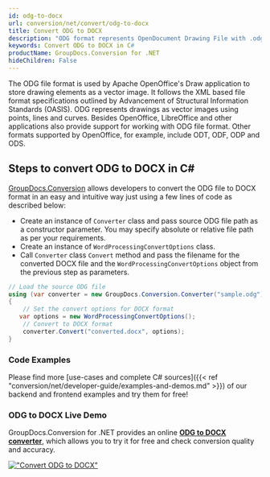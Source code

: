 ```yaml
---
id: odg-to-docx
url: conversion/net/convert/odg-to-docx
title: Convert ODG to DOCX
description: "ODG format represents OpenDocument Drawing File with .odg extension. Learn how to convert ODG to DOCX file programmatically in C# language using GroupDocs.Conversion for .NET library."
keywords: Convert ODG to DOCX in C#
productName: GroupDocs.Conversion for .NET
hideChildren: False
---
```


The ODG file format is used by Apache OpenOffice's Draw application to store drawing elements as a vector image. It follows the XML based file format specifications outlined by Advancement of Structural Information Standards (OASIS). ODG represents drawings as vector images using points, lines and curves. Besides OpenOffice, LibreOffice and other applications also provide support for working with ODG file format. Other formats supported by OpenOffice, for example, include ODT, ODF, ODP and ODS.

## Steps to convert ODG to DOCX in C#

[GroupDocs.Conversion](https://products.groupdocs.com/conversion/net) allows developers to convert the ODG file to DOCX format in an easy and intuitive way just using a few lines of code as described below:

* Create an instance of `Converter` class and pass source ODG file path as a constructor parameter. You may specify absolute or relative file path as per your requirements. 
* Create an instance of `WordProcessingConvertOptions` class.
* Call `Converter` class `Convert` method and pass the filename for the converted DOCX file and the `WordProcessingConvertOptions` object from the previous step as parameters.

```csharp
// Load the source ODG file
using (var converter = new GroupDocs.Conversion.Converter("sample.odg"))
{
    // Set the convert options for DOCX format
   var options = new WordProcessingConvertOptions();
    // Convert to DOCX format
    converter.Convert("converted.docx", options);
}
```

### Code Examples

Please find more [use-cases and complete C# sources]({{< ref "conversion/net/developer-guide/examples-and-demos.md" >}}) of our backend and frontend examples and try them for free!

### ODG to DOCX Live Demo

GroupDocs.Conversion for .NET provides an online [**ODG to DOCX converter**](https://products.groupdocs.app/conversion/odg-to-docx), which allows you to try it for free and check conversion quality and accuracy.

[!["Convert ODG to DOCX"](conversion/net/images/convert-to-docx/convert-odg-to-docx.png)](https://products.groupdocs.app/conversion/odg-to-docx)